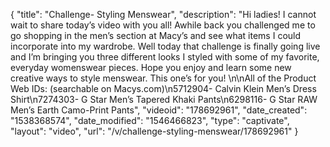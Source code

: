 {
    "title": "Challenge- Styling Menswear",
    "description": "Hi ladies! I cannot wait to share today’s video with you all! Awhile back you challenged me to go shopping in the men’s section at Macy’s and see what items I could incorporate into my wardrobe. Well today that challenge is finally going live and I’m bringing you three different looks I styled with some of my favorite, everyday womenswear pieces. Hope you enjoy and learn some new creative ways to style menswear. This one’s for you! \n\nAll of the Product Web IDs: (searchable on Macys.com)\n5712904- Calvin Klein Men’s Dress Shirt\n7274303- G Star Men’s Tapered Khaki Pants\n6298116- G Star RAW Men’s Earth Camo-Print Pants",
    "videoid": "178692961",
    "date_created": "1538368574",
    "date_modified": "1546466823",
    "type": "captivate",
    "layout": "video",
    "url": "\/v\/challenge-styling-menswear\/178692961"
}